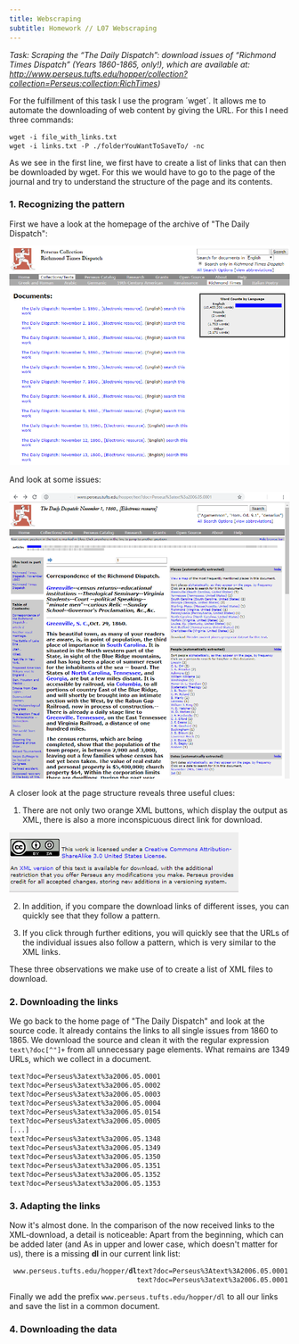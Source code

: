 ```yaml
---
title: Webscraping
subtitle: Homework // L07 Webscraping
---
```

<i>Task: Scraping the “The Daily Dispatch”: download issues of “Richmond Times Dispatch” (Years 1860-1865, only!), which are available at: http://www.perseus.tufts.edu/hopper/collection?collection=Perseus:collection:RichTimes)</i>

For the fulfillment of this task I use the program ´wget´. It allows me to automate the downloading of web content by giving the URL.
For this I need three commands:

<div class="highlighter-rouge"><div class="highlight"><pre class="highlight"><code>wget -i file_with_links.txt
wget -i links.txt -P ./folderYouWantToSaveTo/ -nc 
</code></pre></div></div>

As we see in the first line, we first have to create a list of links that can then be downloaded by wget. For this we would have to go to the page of the journal and try to understand the structure of the page and its contents.

### 1. Recognizing the pattern

First we have a look at the homepage of the archive of "The Daily Dispatch":

<img src="/img/the_daily_dispatch_homepage.png" />

And look at some issues:

<img src="/img/the_daily_dispatch_issue1.png" />

A closer look at the page structure reveals three useful clues:
1. There are not only two orange XML buttons, which display the output as XML, there is also a more inconspicuous direct link for download.

<img src="/img/xml_version_download.png" />

2. In addition, if you compare the download links of different isses, you can quickly see that they follow a pattern.

3. If you click through further editions, you will quickly see that the URLs of the individual issues also follow a pattern, which is very similar to the XML links.

These three observations we make use of to create a list of XML files to download.

### 2. Downloading the links
We go back to the home page of "The Daily Dispatch" and look at the source code. It already contains the links to all single issues from 1860 to 1865. We download the source and clean it with the regular expression `text\?doc[^"]+` from all unnecessary page elements. What remains are 1349 URLs, which we collect in a document.

<div class="highlighter-rouge"><div class="highlight"><pre class="highlight"><code>text?doc=Perseus%3atext%3a2006.05.0001
text?doc=Perseus%3atext%3a2006.05.0002
text?doc=Perseus%3atext%3a2006.05.0003
text?doc=Perseus%3atext%3a2006.05.0004
text?doc=Perseus%3atext%3a2006.05.0154
text?doc=Perseus%3atext%3a2006.05.0005
[...]
text?doc=Perseus%3atext%3a2006.05.1348
text?doc=Perseus%3atext%3a2006.05.1349
text?doc=Perseus%3atext%3a2006.05.1350
text?doc=Perseus%3atext%3a2006.05.1351
text?doc=Perseus%3atext%3a2006.05.1352
text?doc=Perseus%3atext%3a2006.05.1353
</code></pre></div></div>

### 3. Adapting the links

Now it's almost done. In the comparison of the now received links to the XML-download, a detail is noticeable:
Apart from the beginning, which can be added later (and As in upper and lower case, which doesn't matter for us), there is a missing <b>dl</b> in our current link list:
<div class="highlighter-rouge"><div class="highlight"><pre class="highlight"><code> www.perseus.tufts.edu/hopper/<b>dl</b>text?doc=Perseus%3Atext%3A2006.05.0001
                                text?doc=Perseus%3atext%3a2006.05.0001
</code></pre></div></div>

Finally we add the prefix `www.perseus.tufts.edu/hopper/dl` to all our links and save the list in a common document.
### 4. Downloading the data

